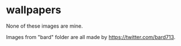 # wallpapers
None of these images are mine.

Images from "bard" folder are all made by https://twitter.com/bard713.
